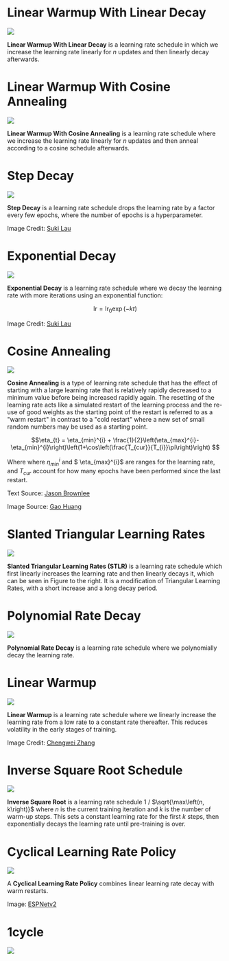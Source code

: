 # Linear Warmup With Linear Decay
![](./img/default.gif)

**Linear Warmup With Linear Decay** is a learning rate schedule in which we increase the learning rate linearly for $n$ updates and then linearly decay afterwards.

# Linear Warmup With Cosine Annealing
![](./img/default.gif)

**Linear Warmup With Cosine Annealing** is a learning rate schedule where we increase the learning rate linearly for $n$ updates and then anneal according to a cosine schedule afterwards.

# Step Decay
![](./img/Screen_Shot_2020-06-11_at_12.20.30_PM_HKOgNLn.png)

**Step Decay** is a learning rate schedule drops the learning rate by a factor every few epochs, where the number of epochs is a hyperparameter.

Image Credit: [Suki Lau](https://towardsdatascience.com/learning-rate-schedules-and-adaptive-learning-rate-methods-for-deep-learning-2c8f433990d1)

# Exponential Decay
![](./img/Screen_Shot_2020-06-11_at_12.17.52_PM_NDIpQTo.png)

**Exponential Decay** is a learning rate schedule where we decay the learning rate with more iterations using an exponential function:

$$ \text{lr} = \text{lr}_{0}\exp\left(-kt\right) $$

Image Credit: [Suki Lau](https://towardsdatascience.com/learning-rate-schedules-and-adaptive-learning-rate-methods-for-deep-learning-2c8f433990d1)

# Cosine Annealing
![](./img/Screen_Shot_2020-05-30_at_5.46.29_PM.png)

**Cosine Annealing** is a type of learning rate schedule that has the effect of starting with a large learning rate that is relatively rapidly decreased to a minimum value before being increased rapidly again. The resetting of the learning rate acts like a simulated restart of the learning process and the re-use of good weights as the starting point of the restart is referred to as a "warm restart" in contrast to a "cold restart" where a new set of small random numbers may be used as a starting point.

$$\eta_{t} = \eta_{min}^{i} + \frac{1}{2}\left(\eta_{max}^{i}-\eta_{min}^{i}\right)\left(1+\cos\left(\frac{T_{cur}}{T_{i}}\pi\right)\right)
$$

Where where $\eta_{min}^{i}$ and $ \eta_{max}^{i}$ are ranges for the learning rate, and $T_{cur}$ account for how many epochs have been performed since the last restart.

Text Source: [Jason Brownlee](https://machinelearningmastery.com/snapshot-ensemble-deep-learning-neural-network/)

Image Source: [Gao Huang](https://www.researchgate.net/figure/Training-loss-of-100-layer-DenseNet-on-CIFAR10-using-standard-learning-rate-blue-and-M_fig2_315765130)

# Slanted Triangular Learning Rates
![](./img/new_lr_plot_tNtxBIM.jpg)

**Slanted Triangular Learning Rates (STLR)** is a learning rate schedule which first linearly increases the learning rate and then linearly decays it, which can be seen in Figure to the right. It is a modification of Triangular Learning Rates, with a short increase and a long decay period.

# Polynomial Rate Decay
![](./img/default.gif)

**Polynomial Rate Decay** is a learning rate schedule where we polynomially decay the learning rate.

# Linear Warmup
![](./img/Screen_Shot_2020-06-01_at_7.58.33_PM_7mrkjaL.png)

**Linear Warmup** is a learning rate schedule where we linearly increase the learning rate from a low rate to a constant rate thereafter. This reduces volatility in the early stages of training.

Image Credit: [Chengwei Zhang](https://www.dlology.com/about-me/)

# Inverse Square Root Schedule
![](./img/default.gif)

**Inverse Square Root** is a learning rate schedule 1 / $\sqrt{\max\left(n, k\right)}$ where
$n$ is the current training iteration and $k$ is the number of warm-up steps. This sets a constant learning rate for the first $k$ steps, then exponentially decays the learning rate until pre-training is over.

# Cyclical Learning Rate Policy
![](./img/Screen_Shot_2020-06-22_at_1.16.46_PM_Y1bT8jb.png)

A **Cyclical Learning Rate Policy** combines linear learning rate decay with warm restarts.

Image: [ESPNetv2](https://paperswithcode.com/paper/espnetv2-a-light-weight-power-efficient-and)

# 1cycle
![](./img/default.gif)

